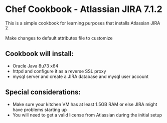 # Chef Cookbook - Atlassian JIRA 7.1.2

This is a simple cookbook for learning purposes that installs Atlassian JIRA 7.

Make changes to default attributes file to customize

## Cookbook will install:
* Oracle Java 8u73 x64
* httpd and configure it as a reverse SSL proxy
* mysql server and create a JIRA database and mysql user account

## Special considerations:
* Make sure your kitchen VM has at least 1.5GB RAM or else JIRA might have problems starting up
* You will need to get a valid license from Atlassian during the initial setup
